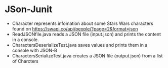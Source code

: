 # JSon-Junit
- Character represents infomation about some Stars Wars characters found on https://swapi.co/api/people/?page=2&format=json
- ReadJSONfile.java reads a JSON file (input.json) and prints the content in a console.
- CharactersDeserializeTest.java saves values and prints them  in a console with JSON-B
- CharactersSerializeTest.java creates a JSON file (output.json) from a list of Charcters
